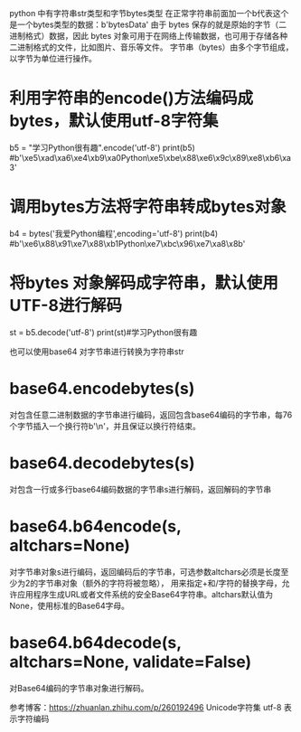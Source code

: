 python 中有字符串str类型和字节bytes类型
在正常字符串前面加一个b代表这个是一个bytes类型的数据：b'bytesData'
由于 bytes 保存的就是原始的字节（二进制格式）数据，因此 bytes 对象可用于在网络上传输数据，也可用于存储各种二进制格式的文件，比如图片、音乐等文件。
字节串（bytes）由多个字节组成，以字节为单位进行操作。

# 利用字符串的encode()方法编码成bytes，默认使用utf-8字符集
b5 = "学习Python很有趣".encode('utf-8')
print(b5)
#b'\xe5\xad\xa6\xe4\xb9\xa0Python\xe5\xbe\x88\xe6\x9c\x89\xe8\xb6\xa3'
# 调用bytes方法将字符串转成bytes对象
b4 = bytes('我爱Python编程',encoding='utf-8')
print(b4)
#b'\xe6\x88\x91\xe7\x88\xb1Python\xe7\xbc\x96\xe7\xa8\x8b'
# 将bytes 对象解码成字符串，默认使用UTF-8进行解码
st = b5.decode('utf-8')
print(st)#学习Python很有趣

也可以使用base64 对字节串进行转换为字符串str
# base64.encodebytes(s)
对包含任意二进制数据的字节串进行编码，返回包含base64编码的字节串，每76个字节插入一个换行符b'\n'，并且保证以换行符结束。
# base64.decodebytes(s)
对包含一行或多行base64编码数据的字节串s进行解码，返回解码的字节串
# base64.b64encode(s, altchars=None)
对字节串对象s进行编码，返回编码后的字节串，可选参数altchars必须是长度至少为2的字节串对象（额外的字符将被忽略），
用来指定+和/字符的替换字母，允许应用程序生成URL或者文件系统的安全Base64字符串。altchars默认值为None，使用标准的Base64字母。
# base64.b64decode(s, altchars=None, validate=False)
对Base64编码的字节串对象进行解码。

参考博客：https://zhuanlan.zhihu.com/p/260192496
Unicode字符集
utf-8 表示字符编码
